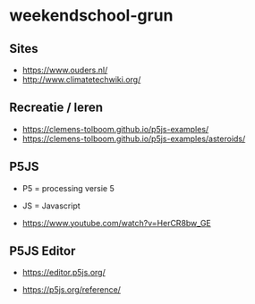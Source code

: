 # weekendschool-grun

## Sites

- https://www.ouders.nl/
- http://www.climatetechwiki.org/

## Recreatie / leren

- https://clemens-tolboom.github.io/p5js-examples/
- https://clemens-tolboom.github.io/p5js-examples/asteroids/

## P5JS

- P5 = processing versie 5
- JS = Javascript

- https://www.youtube.com/watch?v=HerCR8bw_GE

## P5JS Editor

- https://editor.p5js.org/

- https://p5js.org/reference/
